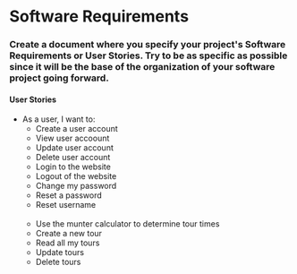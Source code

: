 # Software Requirements

### Create a document where you specify your project's Software Requirements or User Stories. Try to be as specific as possible since it will be the base of the organization of your software project going forward.

#### User Stories

- As a user, I want to:
  * Create a user account
  * View user accoount
  * Update user account
  * Delete user account
    &nbsp;
  * Login to the website
  * Logout of the website
  * Change my password
  * Reset a password
  * Reset username  
    &nbsp;
  * Use the munter calculator to determine tour times
  * Create a new tour
  * Read all my tours
  * Update tours
  * Delete tours